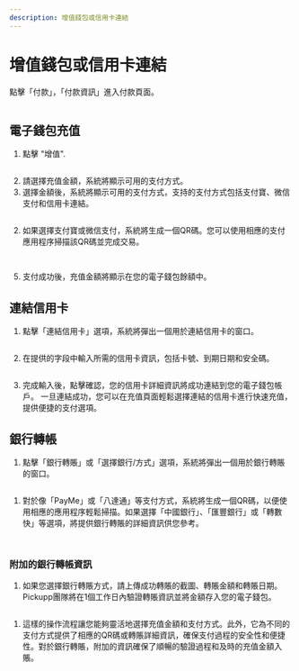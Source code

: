 ```yaml
---
description: 增值錢包或信用卡連結
---
```


# 增值錢包或信用卡連結

點擊「付款」，「付款資訊」進入付款頁面。

<figure><img src="../.gitbook/assets/Screenshot 2024-04-10 at 17.55.15.png" alt=""><figcaption></figcaption></figure>

## 電子錢包充值

1. 點擊 "增值".

<figure><img src="../.gitbook/assets/Screenshot 2024-04-10 at 17.55.53.png" alt=""><figcaption></figcaption></figure>

2. 請選擇充值金額，系統將顯示可用的支付方式。
3. 選擇金額後，系統將顯示可用的支付方式，支持的支付方式包括支付寶、微信支付和信用卡連結。

<figure><img src="../.gitbook/assets/Screenshot 2024-04-10 at 17.56.55.png" alt=""><figcaption></figcaption></figure>

2. 如果選擇支付寶或微信支付，系統將生成一個QR碼。您可以使用相應的支付應用程序掃描該QR碼並完成交易。



<figure><img src="../.gitbook/assets/32.png" alt=""><figcaption></figcaption></figure>

<figure><img src="../.gitbook/assets/Screenshot 2024-04-10 at 17.57.51.png" alt=""><figcaption></figcaption></figure>

5. 支付成功後，充值金額將顯示在您的電子錢包餘額中。

## 連結信用卡

1. 點擊「連結信用卡」選項，系統將彈出一個用於連結信用卡的窗口。

<figure><img src="../.gitbook/assets/Screenshot 2024-04-10 at 18.00.51.png" alt=""><figcaption></figcaption></figure>

2. 在提供的字段中輸入所需的信用卡資訊，包括卡號、到期日期和安全碼。

<figure><img src="../.gitbook/assets/Screenshot 2024-04-10 at 18.01.00.png" alt=""><figcaption></figcaption></figure>

3. 完成輸入後，點擊確認，您的信用卡詳細資訊將成功連結到您的電子錢包帳戶。 一旦連結成功，您可以在充值頁面輕鬆選擇連結的信用卡進行快速充值，提供便捷的支付選項。

## &#x20;銀行轉帳

1. 點擊「銀行轉賬」或「選擇銀行/方式」選項，系統將彈出一個用於銀行轉賬的窗口。

<figure><img src="../.gitbook/assets/Screenshot 2024-04-10 at 18.02.04.png" alt=""><figcaption></figcaption></figure>

1. 對於像「PayMe」或「八達通」等支付方式，系統將生成一個QR碼，以便使用相應的應用程序輕鬆掃描。如果選擇「中國銀行」、「匯豐銀行」或「轉數快」等選項，將提供銀行轉賬的詳細資訊供您參考。

<div><figure><img src="../.gitbook/assets/Screenshot 2024-04-10 at 18.02.42.png" alt=""><figcaption></figcaption></figure> <figure><img src="../.gitbook/assets/Screenshot 2024-04-10 at 18.02.51.png" alt=""><figcaption></figcaption></figure></div>

### 附加的銀行轉帳資訊

1. 如果您選擇銀行轉賬方式，請上傳成功轉賬的截圖、轉賬金額和轉賬日期。Pickupp團隊將在1個工作日內驗證轉賬資訊並將金額存入您的電子錢包。

<figure><img src="../.gitbook/assets/Screenshot 2024-04-10 at 18.03.29.png" alt=""><figcaption></figcaption></figure>

1. 這樣的操作流程讓您能夠靈活地選擇充值金額和支付方式。此外，它為不同的支付方式提供了相應的QR碼或轉賬詳細資訊，確保支付過程的安全性和便捷性。對於銀行轉賬，附加的資訊確保了順暢的驗證過程和及時的充值金額入賬。
